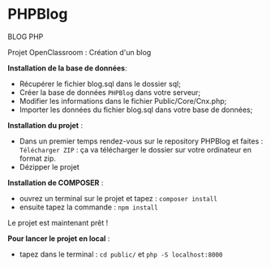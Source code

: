 # PHPBlog
BLOG PHP

Projet OpenClassroom : Création d'un blog

**Installation de la base de données**:
- Récupérer le fichier blog.sql dans le dossier sql;
- Créer la base de données `PHPBlog` dans votre serveur; 
- Modifier les informations dans le fichier Public/Core/Cnx.php;
- Importer les données du fichier blog.sql dans votre base de données;

**Installation du projet** :
 - Dans un premier temps rendez-vous sur le repository PHPBlog et faites : `Télécharger ZIP` : ça va télécharger le dossier sur votre ordinateur en format zip.
 - Dézipper le projet 

**Installation de COMPOSER** : 
- ouvrez un terminal sur le projet et tapez : `composer install`
- ensuite tapez la commande : `npm install`

Le projet est maintenant prêt ! 

**Pour lancer le projet en local** : 
- tapez dans le terminal : `cd public/` et `php -S localhost:8000`